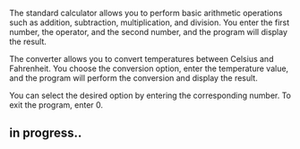 The standard calculator allows you to perform basic arithmetic operations such as addition, subtraction, multiplication, and division. You enter the first number, the operator, and the second number, and the program will display the result.

The converter allows you to convert temperatures between Celsius and Fahrenheit. You choose the conversion option, enter the temperature value, and the program will perform the conversion and display the result.

You can select the desired option by entering the corresponding number. To exit the program, enter 0.

in progress..
---------------
